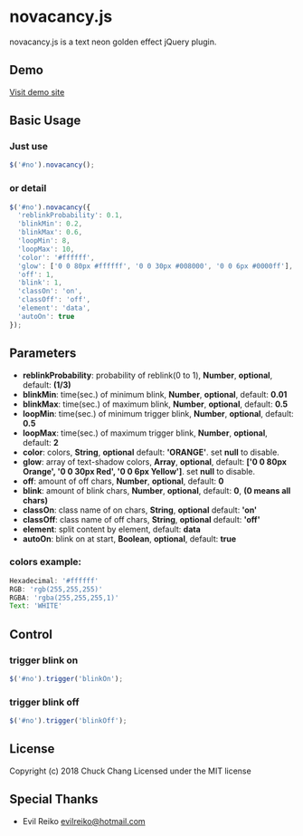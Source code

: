 # novacancy.js

novacancy.js is a text neon golden effect jQuery plugin.

## Demo

<a href='https://chuckyglitch.github.io/novacancy.js/'>Visit demo site</a>

## Basic Usage

### Just use
```javascript
$('#no').novacancy();
```

### or detail
```javascript
$('#no').novacancy({
  'reblinkProbability': 0.1,
  'blinkMin': 0.2,
  'blinkMax': 0.6,
  'loopMin': 8,
  'loopMax': 10,
  'color': '#ffffff',
  'glow': ['0 0 80px #ffffff', '0 0 30px #008000', '0 0 6px #0000ff'],
  'off': 1,
  'blink': 1,
  'classOn': 'on',
  'classOff': 'off',
  'element': 'data',
  'autoOn': true
});
```

## Parameters

- <b>reblinkProbability</b >: probability of reblink(0 to 1), <b>Number</b>, <b>optional</b>, default: <b>(1/3)</b>
- <b>blinkMin</b>: time(sec.) of minimum blink, <b>Number</b>, <b>optional</b>, default: <b>0.01</b>
- <b>blinkMax</b>: time(sec.) of maximum blink, <b>Number</b>, <b>optional</b>, default: <b>0.5</b>
- <b>loopMin</b>: time(sec.) of minimum trigger blink, <b>Number</b>, <b>optional</b>, default: <b>0.5</b>
- <b>loopMax</b>: time(sec.) of maximum trigger blink, <b>Number</b>, <b>optional</b>, default: <b>2</b>
- <b>color</b>: colors, <b>String</b>, <b>optional</b> default: <b>'ORANGE'</b>. set <b>null</b> to disable.
- <b>glow</b>: array of text-shadow colors, <b>Array</b>, <b>optional</b>, default: <b>['0 0 80px Orange', '0 0 30px Red', '0 0 6px Yellow']</b>. set <b>null</b> to disable.
- <b>off</b>: amount of off chars, <b>Number</b>, <b>optional</b>, default: <b>0</b>
- <b>blink</b>: amount of blink chars, <b>Number</b>, <b>optional</b>, default: <b>0</b>, <b>(0 means all chars)</b>
- <b>classOn</b>: class name of on chars, <b>String</b>, <b>optional</b> default: <b>'on'</b>
- <b>classOff</b>: class name of off chars, <b>String</b>, <b>optional</b> default: <b>'off'</b>
- <b>element</b>: split content by element, default: <b>data</b>
- <b>autoOn</b>: blink on at start, <b>Boolean</b>, <b>optional</b>, default: <b>true</b>

### colors example:
```javascript
Hexadecimal: '#ffffff'
RGB: 'rgb(255,255,255)'
RGBA: 'rgba(255,255,255,1)'
Text: 'WHITE'
```

## Control

### trigger blink on
```javascript
$('#no').trigger('blinkOn');
```
### trigger blink off
```javascript
$('#no').trigger('blinkOff');
```

## License

Copyright (c) 2018 Chuck Chang Licensed under the MIT license

## Special Thanks

- Evil Reiko <evilreiko@hotmail.com>

